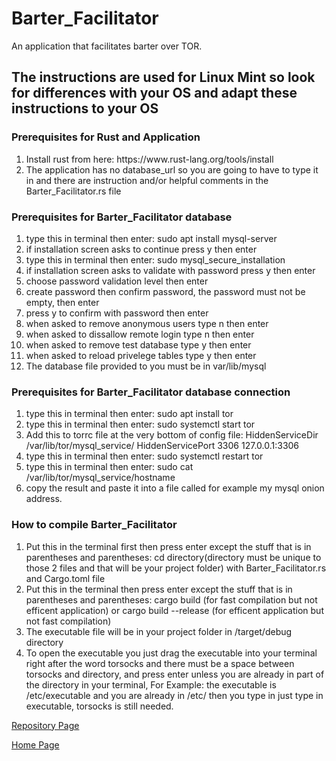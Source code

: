 # Barter_Facilitator
An application that facilitates barter over TOR.

<h2>The instructions are used for Linux Mint so look for differences with your OS and adapt these instructions to your OS</h2>

<h3>Prerequisites for Rust and Application</h3>
<ol>
  <li>Install rust from here: https://www.rust-lang.org/tools/install</li>
  <li>The application has no database_url so you are going to have to type it in and there are instruction and/or helpful comments in the Barter_Facilitator.rs file</li>
</ol>

<h3>Prerequisites for Barter_Facilitator database</h3>
<ol>
  <li>type this in terminal then enter: sudo apt install mysql-server</li>
  <li>if installation screen asks to continue press y then enter</li>
  <li>type this in terminal then enter: sudo mysql_secure_installation</li>
  <li>if installation screen asks to validate with password press y then enter</li>
  <li>choose password validation level then enter</li>
  <li>create password then confirm password, the password must not be empty, then enter</li>
  <li>press y to confirm with password then enter</li>
  <li>when asked to remove anonymous users type n then enter</li>
  <li>when asked to dissallow remote login type n then enter</li>
  <li>when asked to remove test database type y then enter</li>
  <li>when asked to reload privelege tables type y then enter</li>
  <li>The database file provided to you must be in var/lib/mysql</li>
</ol>

<h3>Prerequisites for Barter_Facilitator database connection</h3>
<ol>
  <li>type this in terminal then enter: sudo apt install tor</li>
  <li>type this in terminal then enter: sudo systemctl start tor</li>
  <li>Add this to torrc file at the very bottom of config file: HiddenServiceDir /var/lib/tor/mysql_service/
HiddenServicePort 3306 127.0.0.1:3306
</li>
  <li>type this in terminal then enter: sudo systemctl restart tor</li>
  <li>type this in terminal then enter: sudo cat /var/lib/tor/mysql_service/hostname</li>
  <li>copy the result and paste it into a file called for example my mysql onion address.</li>
</ol>

<h3>How to compile Barter_Facilitator</h3>
<ol>
  <li>Put this in the terminal first then press enter except the stuff that is in parentheses and parentheses: cd directory(directory must be unique to those 2 files and that will be your project folder) with Barter_Facilitator.rs and Cargo.toml file</li>
  <li>Put this in the terminal then press enter except the stuff that is in parentheses and parentheses: cargo build (for fast compilation but not efficent application) or cargo build --release (for efficent application but not fast compilation)</li>
  <li>The executable file will be in your project folder in /target/debug directory</li>
  <li>To open the executable you just drag the executable into your terminal right after the word torsocks and there must be a space between torsocks and directory, and press enter unless you are already in part of the directory in your terminal, For Example: the executable is /etc/executable and you are already in /etc/ then you type in just type in executable, torsocks is still needed.</li>
</ol>

<a href="https://github.com/Daniel-Hanrahan-Tools-and-Games/Barter_Facilitator">Repository Page</a>

<a href="https://daniel-hanrahan-tools-and-games.github.io/">Home Page</a>

